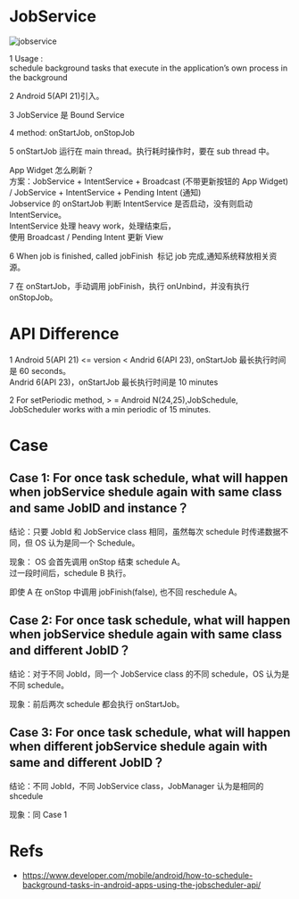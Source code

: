 # JobService

![jobservice](https://devcomprd.wpengine.com/wp-content/uploads/2021/03/Task1.jpg)

1 Usage :  
 schedule background tasks that execute in the application’s own process in the background

2 Android 5(API 21)引入。

3 JobService 是 Bound Service

4 method: onStartJob, onStopJob

5 onStartJob 运行在 main thread。执行耗时操作时，要在 sub thread 中。

App Widget 怎么刷新？  
方案：JobService + IntentService + Broadcast (不带更新按钮的 App Widget) / JobService + IntentService + Pending Intent (通知)  
Jobservice 的 onStartJob 判断 IntentService 是否启动，没有则启动 IntentService。  
IntentService 处理 heavy work，处理结束后，  
使用 Broadcast / Pending Intent 更新 View

6 When job is finished, called jobFinish  标记 job 完成,通知系统释放相关资源。

7 在 onStartJob，手动调用 jobFinish，执行 onUnbind，并没有执行 onStopJob。

# API Difference

1 Android 5(API 21) <= version < Andrid 6(API 23), onStartJob 最长执行时间是 60 seconds。  
Andrid 6(API 23)，onStartJob 最长执行时间是 10 minutes

2 For setPeriodic method, > = Android N(24,25),JobSchedule, JobScheduler works with a min periodic of 15 minutes.

# Case

## Case 1: For once task schedule, what will happen when jobService shedule again with same class and same JobID and instance？

结论：只要 JobId 和 JobService class 相同，虽然每次 schedule 时传递数据不同，但 OS 认为是同一个 Schedule。

现象：
OS 会首先调用 onStop 结束 schedule A。  
 过一段时间后，schedule B 执行。

即使 A 在 onStop 中调用 jobFinish(false), 也不回 reschedule A。

## Case 2: For once task schedule, what will happen when jobService shedule again with same class and different JobID？

结论：对于不同 JobId，同一个 JobService class 的不同 schedule，OS 认为是不同 schedule。

现象：前后两次 schedule 都会执行 onStartJob。

## Case 3: For once task schedule, what will happen when different jobService shedule again with same and different JobID？

结论：不同 JobId，不同 JobService class，JobManager 认为是相同的 shcedule

现象：同 Case 1

# Refs

- https://www.developer.com/mobile/android/how-to-schedule-background-tasks-in-android-apps-using-the-jobscheduler-api/
